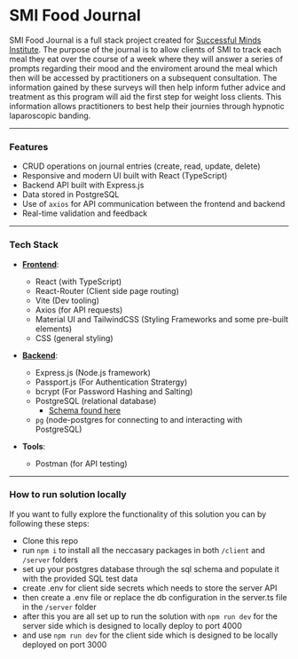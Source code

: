 # **SMI Food Journal**

SMI Food Journal is a full stack project created for [Successful Minds Institute](https://successfulminds.com.au). 
The purpose of the journal is to allow clients of SMI to track each meal they eat over the course of a week where they will
answer a series of prompts regarding their mood and the enviroment around the meal which then will be accessed by practitioners on a subsequent consultation.
The information gained by these surveys will then help inform futher advice and treatment as this program will aid the first step for weight loss clients.
This information allows practitioners to best help their journies through hypnotic laparoscopic banding.

---

### **Features**
- CRUD operations on journal entries (create, read, update, delete)
- Responsive and modern UI built with React (TypeScript)
- Backend API built with Express.js
- Data stored in PostgreSQL
- Use of `axios` for API communication between the frontend and backend
- Real-time validation and feedback

---

### **Tech Stack**

- [**Frontend**](https://github.com/jeddnugent/SMI-Food-Journal/tree/main/client):
  - React (with TypeScript)
  - React-Router (Client side page routing)
  - Vite (Dev tooling)
  - Axios (for API requests)
  - Material UI and TailwindCSS (Styling Frameworks and some pre-built elements)
  - CSS (general styling)
  
- [**Backend**](https://github.com/jeddnugent/SMI-Food-Journal/tree/main/server):
  - Express.js (Node.js framework)
  - Passport.js (For Authentication Stratergy)
  - bcrypt (For Password Hashing and Salting)
  - PostgreSQL (relational database)
	- [Schema found here](https://github.com/jeddnugent/SMI-Food-Journal/tree/main/server/sql)
  - `pg` (node-postgres for connecting to and interacting with PostgreSQL)

- **Tools**:
  - Postman (for API testing)

---

### **How to run solution locally**
If you want to fully explore the functionality of this solution you can by following these steps:
- Clone this repo
- run `npm i` to install all the neccasary packages in both `/client` and `/server` folders
- set up your postgres database through the sql schema and populate it with the provided SQL test data
- create .env for client side secrets which needs to store the server API
- then create a .env file or replace the db configuration in the server.ts file in the `/server` folder
- after this you are all set up to run the solution with `npm run dev` for the server side which is designed to locally deploy to port 4000
- and use `npm run dev` for the client side which is designed to be locally deployed on port 3000
